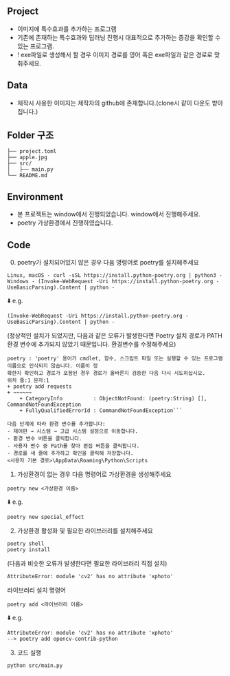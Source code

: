 ## Project
- 이미지에 특수효과를 추가하는 프로그램
- 기존에 존재하는 특수효과와 딥러닝 진행시 대표적으로 추가하는 증강을 확인할 수 있는 프로그램. 
- ! exe파일로 생성해서 할 경우 이미지 경로를 영어 혹은 exe파일과 같은 경로로 맞춰주세요.
## Data
- 제작시 사용한 이미지는 제작자의 github에 존재합니다.(clone시 같이 다운도 받아집니다.)

## Folder 구조
```
├── project.toml
├── apple.jpg
├── src/
│   ├── main.py
└── README.md
```

## Environment
- 본 프로젝트는 window에서 진행되었습니다. window에서 진행해주세요.
- poetry 가상환경에서 진행하였습니다.
## Code 
0. poetry가 설치되어있지 않은 경우 다음 명령어로 poetry를 설치해주세요
```
Linux, macOS - curl -sSL https://install.python-poetry.org | python3 -
Windows - (Invoke-WebRequest -Uri https://install.python-poetry.org -UseBasicParsing).Content | python -
```
⬇️ e.g.
```
(Invoke-WebRequest -Uri https://install.python-poetry.org -UseBasicParsing).Content | python -
```
(정상적인 설치가 되었지만, 다음과 같은 오류가 발생한다면 Poetry 설치 경로가 PATH 환경 변수에 추가되지 않았기 때문입니다. 환경변수를 수정해주세요)
```
poetry : 'poetry' 용어가 cmdlet, 함수, 스크립트 파일 또는 실행할 수 있는 프로그램 이름으로 인식되지 않습니다. 이름이 정
확한지 확인하고 경로가 포함된 경우 경로가 올바른지 검증한 다음 다시 시도하십시오.
위치 줄:1 문자:1
+ poetry add requests
+ ~~~~~~
    + CategoryInfo          : ObjectNotFound: (poetry:String) [], CommandNotFoundException
    + FullyQualifiedErrorId : CommandNotFoundException```
```
```
다음 단계에 따라 환경 변수를 추가합니다:
- 제어판 → 시스템 → 고급 시스템 설정으로 이동합니다.
- 환경 변수 버튼을 클릭합니다.
- 사용자 변수 중 Path를 찾아 편집 버튼을 클릭합니다.
- 경로를 새 줄에 추가하고 확인을 클릭해 저장합니다.
<사용자 기본 경로>\AppData\Roaming\Python\Scripts
```

1. 가상환경이 없는 경우 다음 명령어로 가상환경을 생성해주세요

```
poetry new <가상환경 이름>
```
⬇️ e.g.
```
poetry new special_effect
```

2. 가상환경 활성화 및 필요한 라이브러리를 설치해주세요
```
poetry shell 
poetry install
```
(다음과 비슷한 오류가 발생한다면 필요한 라이브러리 직접 설치)
```
AttributeError: module 'cv2' has no attribute 'xphoto'
```
라이브러리 설치 명령어
```
poetry add <라이브러리 이름>
```
⬇️ e.g.
```
AttributeError: module 'cv2' has no attribute 'xphoto'
--> poetry add opencv-contrib-python
```

3. 코드 실행 
```
python src/main.py
```
